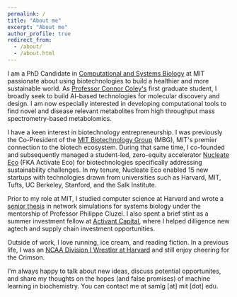```yaml
---
permalink: /
title: "About me"
excerpt: "About me"
author_profile: true
redirect_from: 
  - /about/
  - /about.html
---
```


I am a PhD Candidate in [Computational and Systems
Biology](https://csbphd.mit.edu/welcome-mit-computational-and-systems-biology-phd-program-csb)
at MIT passionate about using biotechnologies to build a healthier and more
sustainable world. As [Professor Connor Coley's](https://coley.mit.edu/) first
graduate student, I broadly seek to build AI-based technologies for molecular discovery
and design. I am now especially interested in developing computational tools to
find novel and disease relevant metabolites from high throughput mass
spectrometry-based metabolomics.

<!--During my senior year, I was also exposed to recent deep learning advances
in natural language processes and worked briefly with Professor Debora Marks to
apply these tools to RNA codon optimization. --> 
I have a keen interest in biotechnology entrepreneurship. I was previously the
Co-President of the [MIT Biotechnology Group](https://biotech.mit.edu/) (MBG),
MIT's premier connection to the biotech ecosystem. During that same time, I
co-founded and subsequently managed a student-led, zero-equity  accelerator
[Nucleate Eco](https://nucleate.xyz/activator/) (FKA Activate Eco) for
biotechnologies specifically addressing sustainability challenges. In my
tenure, Nucleate Eco enabled 15 new startups with technologies drawn from
universities such as Harvard, MIT, Tufts, UC Berkeley, Stanford, and the Salk
Institute.

Prior to my role at MIT, I studied computer science at Harvard and wrote a
[senior
thesis](https://dash.harvard.edu/bitstream/handle/1/37364604/GOLDMAN-SENIORTHESIS-2019.pdf?sequence=1)
in network simulations for systems biology under the mentorship of Professor
Philippe Cluzel. I also spent a brief stint as a summer investment fellow at
[Activant Capital](https://www.activantcapital.com/), where I helped dilligence
new agtech and supply chain investment opportunities.

Outside of work, I love running, ice cream, and reading fiction. In a previous
life, I was an [NCAA Division I Wrestler at
Harvard](https://gocrimson.com/news/2019/6/27/6_27_2019_524) and still enjoy
cheering for the Crimson.

I'm always happy to talk about new ideas, discuss potential opportunites, and
share my thoughts on the hopes (and false promises) of machine learning in
biochemistry. You can contact me at samlg [at] mit [dot] edu.
